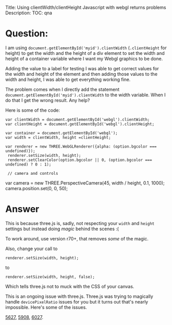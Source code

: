 Title: Using clientWidth/clientHeight Javascript with webgl returns problems
Description:
TOC: qna

# Question:

I am using `document.getElementById('myid').clientWidth`  (`.clientHeight` for height) to get the width and the height of a div element to set the width and height of a container variable where I want my Webgl graphics to be done. 

Adding the value to a label for testing I was able to get correct values for the width and height of the element and then adding those values to the width and height, I was able to get everything working fine.

The problem comes when I directly add the statement `document.getElementById('myid').clientWidth` to the width variable. When I do that I get the wrong result. Any help?

Here is some of the code:

    var clientWidth = document.getElementById('webgl').clientWidth;
    var clientHeight = document.getElementById('webgl').clientHeight;

    var container = document.getElementById('webgl');
    var width = clientWidth, height =clientHeight;
    
    var renderer = new THREE.WebGLRenderer({alpha: (option.bgcolor === undefined)});
     renderer.setSize(width, height);
     renderer.setClearColor(option.bgcolor || 0, (option.bgcolor === undefined) ? 0 : 1);

     // camera and controls
 var camera = new THREE.PerspectiveCamera(45, width / height, 0.1, 1000);
 camera.position.set(0, 0, 50);


# Answer

This is because three.js is, sadly, not respecting your `width` and `height` settings but instead doing *magic* behind the scenes :(

To work around, use version r70+, that removes *some* of the magic.

Also, change your call to 

    renderer.setSize(width, height);

to 

    renderer.setSize(width, height, false);

Which tells three.js not to muck with the CSS of your canvas.

This is an ongoing issue with three.js. Three.js was trying to magically handle `devicePixelRatio` issues for you but it turns out that's nearly impossible. Here's some of the issues.

[5627](https://github.com/mrdoob/three.js/pull/5627),
[5908](https://github.com/mrdoob/three.js/pull/5908),
[6027](https://github.com/mrdoob/three.js/issues/6027).

